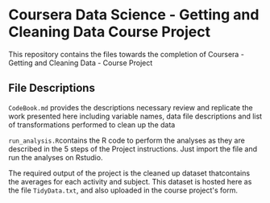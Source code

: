 # Coursera Data Science - Getting and Cleaning Data Course Project
This repository contains the files towards the completion of Coursera - Getting and Cleaning Data - Course Project
## File Descriptions
`CodeBook.md` provides the descriptions necessary review and replicate the work presented here including variable names, data file descriptions and list of transformations performed to clean up the data

`run_analysis.R`contains the R code to perform the analyses as they are described in the 5 steps of the Project instructions. Just import the file and run the analyses on Rstudio.

The required output of the project is the cleaned up dataset thatcontains the averages for each activity and subject. This dataset is hosted here as the file `TidyData.txt`, and also uploaded in the course project's form.
